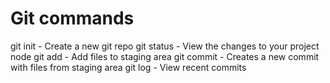 # Git commands

git init   - Create a new git repo
git status - View the changes to your project node
git add    - Add files to staging area
git commit - Creates a new commit with files from staging area
git log    - View recent commits